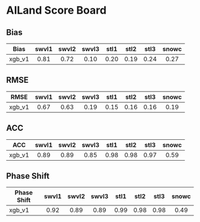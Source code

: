 # AILand Score Board

## Bias

|Bias|swvl1|swvl2|swvl3|stl1|stl2|stl3|snowc|
|-|:-:|:-:|:-:|:-:|:-:|:-:|:-:|
|xgb_v1|0.81|0.72|0.10|0.20|0.19|0.24|0.27|

## RMSE

|RMSE|swvl1|swvl2|swvl3|stl1|stl2|stl3|snowc|
|-|:-:|:-:|:-:|:-:|:-:|:-:|:-:|
|xgb_v1|0.67|0.63|0.19|0.15|0.16|0.16|0.19|

## ACC

|ACC|swvl1|swvl2|swvl3|stl1|stl2|stl3|snowc|
|-|:-:|:-:|:-:|:-:|:-:|:-:|:-:|
|xgb_v1|0.89|0.89|0.85|0.98|0.98|0.97|0.59|

## Phase Shift

|Phase Shift|swvl1|swvl2|swvl3|stl1|stl2|stl3|snowc|
|-|:-:|:-:|:-:|:-:|:-:|:-:|:-:|
|xgb_v1|0.92|0.89|0.89|0.99|0.98|0.98|0.49|

